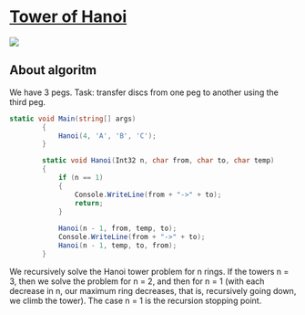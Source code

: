 # [Tower of Hanoi](https://github.com/Feodoros/WorkSpace/blob/master/HanoiTowards/Program.cs)
![](https://blog-c7ff.kxcdn.com/blog/wp-content/uploads/2016/12/Tower-of-hanoi.gif)

## About algoritm
We have 3 pegs.
Task: transfer discs from one peg to another using the third peg.

```csharp
static void Main(string[] args)
        {
            Hanoi(4, 'A', 'B', 'C');
        }

        static void Hanoi(Int32 n, char from, char to, char temp)
        {
            if (n == 1)
            {
                Console.WriteLine(from + "->" + to);
                return;
            }
            
            Hanoi(n - 1, from, temp, to);
            Console.WriteLine(from + "->" + to);
            Hanoi(n - 1, temp, to, from);
        }
```


We recursively solve the Hanoi tower problem for n rings.
If the towers n = 3, then we solve the problem for n = 2, and then for n = 1 (with each decrease in n, our maximum ring decreases, that is, recursively going down, we climb the tower).
The case n = 1 is the recursion stopping point.
